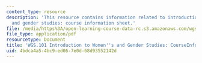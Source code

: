 ```yaml
---
content_type: resource
description: 'This resource contains information related to introduction to women''s
  and gender studies: course information sheet.'
file: /media/https%3A/open-learning-course-data-rc.s3.amazonaws.com/wgs-101-introduction-to-womens-and-gender-studies-fall-2014/4bdca4a54bc9ed067e0d68d93552142d_MITWGS_101F14_InfoSheet.pdf
file_type: application/pdf
resourcetype: Document
title: 'WGS.101 Introduction to Women''s and Gender Studies: CourseInfoSheet'
uid: 4bdca4a5-4bc9-ed06-7e0d-68d93552142d
---
```

